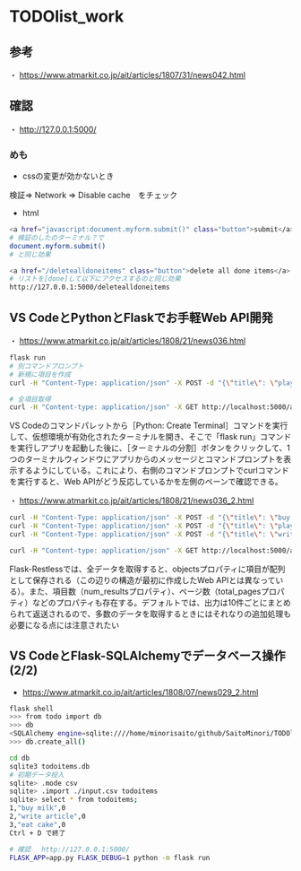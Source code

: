 # TODOlist_work

## 参考

・ https://www.atmarkit.co.jp/ait/articles/1807/31/news042.html


## 確認

・ http://127.0.0.1:5000/


### めも

* cssの変更が効かないとき

検証⇒ Network ⇒ Disable cache　をチェック

* html
```bash
<a href="javascript:document.myform.submit()" class="button">submit</a>
# 検証のしたのターミナル？で
document.myform.submit()
# と同じ効果

<a href="/deletealldoneitems" class="button">delete all done items</a>
# リストを[done]して以下にアクセスするのと同じ効果
http://127.0.0.1:5000/deletealldoneitems
```

## VS CodeとPythonとFlaskでお手軽Web API開発

・ https://www.atmarkit.co.jp/ait/articles/1808/21/news036.html
```bash
flask run
# 別コマンドプロンプト
# 新規に項目を作成
curl -H "Content-Type: application/json" -X POST -d "{\"title\": \"play game\"}" http://localhost:5000/api/todoitems

# 全項目取得
curl -H "Content-type: application/json" -X GET http://localhost:5000/api/todoitems
```
VS Codeのコマンドパレットから［Python: Create Terminal］コマンドを実行して、仮想環境が有効化されたターミナルを開き、そこで「flask run」コマンドを実行しアプリを起動した後に、［ターミナルの分割］ボタンをクリックして、1つのターミナルウィンドウにアプリからのメッセージとコマンドプロンプトを表示するようにしている。これにより、右側のコマンドプロンプトでcurlコマンドを実行すると、Web APIがどう反応しているかを左側のペーンで確認できる。

・ https://www.atmarkit.co.jp/ait/articles/1808/21/news036_2.html
```bash
curl -H "Content-Type: application/json" -X POST -d "{\"title\": \"buy milk\"}" http://localhost:5000/api/todoitems
curl -H "Content-Type: application/json" -X POST -d "{\"title\": \"play game\"}" http://localhost:5000/api/todoitems
curl -H "Content-Type: application/json" -X POST -d "{\"title\": \"write article\"}" http://localhost:5000/api/todoitems

curl -H "Content-type: application/json" -X GET http://localhost:5000/api/todoitems
```
Flask-Restlessでは、全データを取得すると、objectsプロパティに項目が配列として保存される（この辺りの構造が最初に作成したWeb APIとは異なっている）。また、項目数（num_resultsプロパティ）、ページ数（total_pagesプロパティ）などのプロパティも存在する。デフォルトでは、出力は10件ごとにまとめられて返送されるので、多数のデータを取得するときにはそれなりの追加処理も必要になる点には注意されたい


## VS CodeとFlask-SQLAlchemyでデータベース操作 (2/2)

* https://www.atmarkit.co.jp/ait/articles/1808/07/news029_2.html

```bash
flask shell
>>> from todo import db
>>> db
<SQLAlchemy engine=sqlite:////home/minorisaito/github/SaitoMinori/TODOlist_work/db/todoitems.db>
>>> db.create_all()

cd db
sqlite3 todoitems.db
# 初期データ投入
sqlite> .mode csv
sqlite> .import ./input.csv todoitems
sqlite> select * from todoitems;
1,"buy milk",0
2,"write article",0
3,"eat cake",0
Ctrl + D で終了

# 確認 　http://127.0.0.1:5000/
FLASK_APP=app.py FLASK_DEBUG=1 python -m flask run
```
